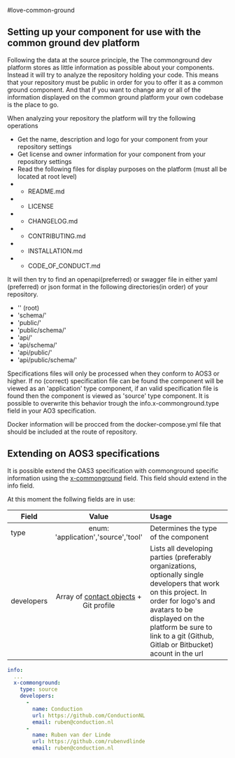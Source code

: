#love-common-ground




## Setting up your component for use with the common ground dev platform
Following the data at the source principle, the The commonground dev platform stores as little information as possible about your components. Instead it will try to analyze the repository holding your code. This means that your repository must be public in order for you to offer it as a common ground component. And that if you want to change any or all of the information displayed on the common ground platform your own codebase is the place to go.
 
When analyzing your repository the platform will try the following operations 
- Get the name, description and logo for your component from your repository settings
- Get license and owner information for your component from your repository settings
- Read the following files for display purposes on the platform (must all be located at root level)
- - README.md
- - LICENSE
- - CHANGELOG.md
- - CONTRIBUTING.md
- - INSTALLATION.md
- - CODE_OF_CONDUCT.md

It will then try to find an openapi(preferred) or swagger file in either yaml (preferred) or json format in the following directories(in order) of your repository.
- '' (root)
- 'schema/'
- 'public/'	
- 'public/schema/'	
- 'api/'
- 'api/schema/'
- 'api/public/'
- 'api/public/schema/'

Specifications files will only be processed when they conform to AOS3 or higher. If no (correct) specification file can be found the component will be viewed as an 'application' type component, if an valid specification file is found then the component is viewed as 'source' type component. It is possible to overwrite this behavior trough the info.x-commonground.type field in your AO3 specification.

Docker information will be procced from the docker-compose.yml file that should be included at the route of repository. 

## Extending on AOS3 specifications
It is possible extend the OAS3 specification with commonground specific information using the [x-commonground](https://github.com/OAI/OpenAPI-Specification/blob/master/versions/3.0.2.md#specificationExtensions) field. This field should extend in the info field.

At this moment the follwing fields are in use:

| Field      | Value         | Usage  |
| ------------- |:-------------:| :-----|
| type      | enum: 'application','source','tool' | Determines the type of the component |
| developers      | Array of [contact objects](https://github.com/OAI/OpenAPI-Specification/blob/master/versions/3.0.2.md#contactObject) + Git profile | Lists all developing parties (preferably organizations, optionally single developers that work on this project. In order for logo's and avatars to be displayed on the platform be sure to link to a git (Github, Gitlab or Bitbucket) acount in the url |

```yaml
info:
  ...
  x-commonground:
    type: source
    developers:
      -
        name: Conduction
        url: https://github.com/ConductionNL
        email: ruben@conduction.nl
      -
        name: Ruben van der Linde
        url: https://github.com/rubenvdlinde
        email: ruben@conduction.nl
```

